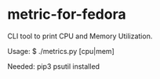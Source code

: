 # metric-for-fedora

CLI tool to print CPU and Memory Utilization.

Usage:
$ ./metrics.py [cpu|mem]

Needed:
pip3 psutil installed
